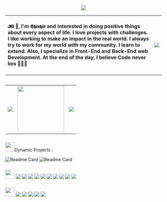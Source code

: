 
<br>
<p align="center"> 
<img src="https://i.postimg.cc/SKMwm7QV/meatbusters-bold-removebg-preview.png"  />
</p>
<table>
<tr>
<td>
<h4>𝓗𝓲 👋, I'm 𝕾𝖍𝖎𝖘𝖍𝖎𝖗 and interested in doing positive things about every aspect of life. I love projects with challenges. I like working to make an impact in the real world. I always try to work for my world with my community. I learn to extend. Also, I specialize in Front-End and Back-End web Development. At the end of the day, I believe Code never lies 🏃🏾‍♂️</h4>
</td>
<td>
<img  src="https://shishircv.netlify.app/Asset/image/msb.png" />
</td>  
</tr>
<table>

  
  
<table>
<tr>
<td>
<img src="https://github-readme-stats.vercel.app/api?username=ShishirBhuiyan&show_icons=true&include_all_commits=true&theme=monokai&hide_border=true&count_private=true" />
</td>
<td><img  src="https://i.postimg.cc/JzVZbwH5/oie-21201818n9-QK4-Rk-C-1.gif" height="149px" /></td>
<td>
<img  src="https://github-readme-stats.vercel.app/api/top-langs/?username=ShishirBhuiyan&layout=compact&theme=monokai&hide_border=true" />
</td>  
</tr>
<table>

<img src="https://media.giphy.com/media/iY8CRBdQXODJSCERIr/giphy.gif" width="30px" style="margin-top:10px;">Dynamic Projects :

![Readme Card](https://github-readme-stats.vercel.app/api/pin/?username=Shishir-Bhuiyan&repo=Code-Algorithm&show_icons=true&theme=onedark&hide_border=true)
![Readme Card](https://github-readme-stats.vercel.app/api/pin/?username=Shishir-Bhuiyan&repo=Resume-Builder&show_icons=true&theme=onedark&hide_border=true)

<p align="left">
<img src="https://media.giphy.com/media/iY8CRBdQXODJSCERIr/giphy.gif" width="30px" style="margin-top:10px;">
<img src="https://shishircv.netlify.app/Asset/lang/c++.svg"/>
<img src="https://shishircv.netlify.app/Asset/lang/java.svg"/>
<img src="https://shishircv.netlify.app/Asset/lang/js.svg"/>
<img src="https://shishircv.netlify.app/Asset/lang/php.svg"/>
<img src="https://shishircv.netlify.app/Asset/lang/nodejs.svg"/>
<img src="https://shishircv.netlify.app/Asset/lang/react.svg"/>
<img src="https://shishircv.netlify.app/Asset/lang/python.svg"/>
<img src="https://shishircv.netlify.app/Asset/lang/mysql.svg"/>
<img src="https://shishircv.netlify.app/Asset/lang/mongo.svg"/>
<img src="https://shishircv.netlify.app/Asset/lang/bootstrap.svg"/>

</p>


<p align="left">
<img src="https://media.giphy.com/media/iY8CRBdQXODJSCERIr/giphy.gif" width="30px" style="margin-top:10px;">
<img src="https://shishircv.netlify.app/Asset/tools/vscode.svg"/>
<img src="https://shishircv.netlify.app/Asset/tools/git.svg"/>
<img src="https://shishircv.netlify.app/Asset/tools/githubdesktop.svg"/>
<img src="https://shishircv.netlify.app/Asset/tools/postman.svg"/>
<img src="https://shishircv.netlify.app/Asset/tools/obs.svg"/>
</p>









